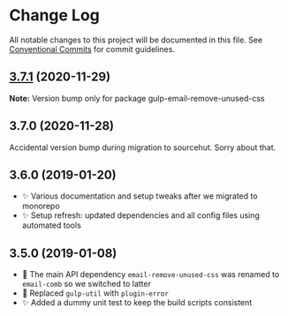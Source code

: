 # Change Log

All notable changes to this project will be documented in this file.
See [Conventional Commits](https://conventionalcommits.org) for commit guidelines.

## [3.7.1](https://git.sr.ht/~royston/codsen/compare/gulp-email-remove-unused-css@3.7.0...gulp-email-remove-unused-css@3.7.1) (2020-11-29)

**Note:** Version bump only for package gulp-email-remove-unused-css





## 3.7.0 (2020-11-28)

Accidental version bump during migration to sourcehut. Sorry about that.

## 3.6.0 (2019-01-20)

- ✨ Various documentation and setup tweaks after we migrated to monorepo
- ✨ Setup refresh: updated dependencies and all config files using automated tools

## 3.5.0 (2019-01-08)

- 🔧 The main API dependency `email-remove-unused-css` was renamed to `email-comb` so we switched to latter
- 🔧 Replaced `gulp-util` with `plugin-error`
- ✨ Added a dummy unit test to keep the build scripts consistent
